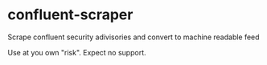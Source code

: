 # confluent-scraper
Scrape confluent security adivisories and convert to machine readable feed

Use at you own "risk". Expect no support.
